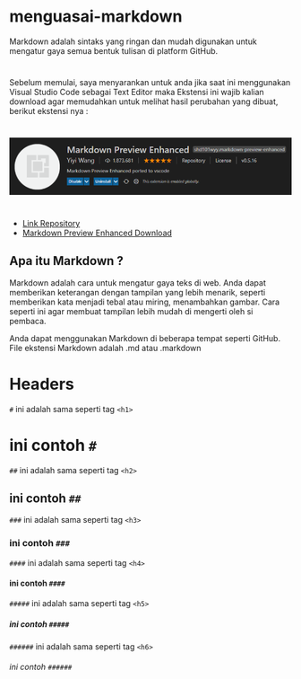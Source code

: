 # menguasai-markdown

Markdown adalah sintaks yang ringan dan mudah digunakan untuk mengatur gaya semua bentuk tulisan di platform GitHub.

#

Sebelum memulai, saya menyarankan untuk anda jika saat ini menggunakan Visual Studio Code sebagai Text Editor maka Ekstensi ini wajib kalian download agar memudahkan untuk melihat hasil perubahan yang dibuat, berikut ekstensi nya :

#

<img src="dokumen/file1.png" alt="Ekstensi Markdown Preview" width="700"/>

#

- [Link Repository](https://github.com/shd101wyy/vscode-markdown-preview-enhanced)
- [Markdown Preview Enhanced Download](https://marketplace.visualstudio.com/items?itemName=shd101wyy.markdown-preview-enhanced)

## Apa itu Markdown ?

Markdown adalah cara untuk mengatur gaya teks di web. Anda dapat memberikan keterangan dengan tampilan yang lebih menarik, seperti memberikan kata menjadi tebal atau miring, menambahkan gambar. Cara seperti ini agar membuat tampilan lebih mudah di mengerti oleh si pembaca.

Anda dapat menggunakan Markdown di beberapa tempat seperti GitHub. File ekstensi Markdown adalah .md atau .markdown

# Headers

`#` ini adalah sama seperti tag `<h1>` <br>

# ini contoh `#` <br>

`##` ini adalah sama seperti tag `<h2>` <br>

## ini contoh `##` <br>

`###` ini adalah sama seperti tag `<h3>` <br>

### ini contoh `###` <br>

`####` ini adalah sama seperti tag `<h4>` <br>

#### ini contoh `####` <br>

`#####` ini adalah sama seperti tag `<h5>` <br>

##### ini contoh `#####` <br>

`######` ini adalah sama seperti tag `<h6>` <br>

###### ini contoh `######`
